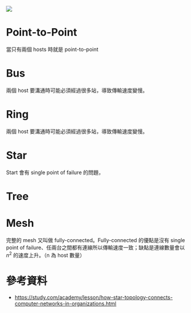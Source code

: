 ![](<https://raw.githubusercontent.com/Jamison-Chen/KM-software/master/img/network-topology.png>)

# Point-to-Point

當只有兩個 hosts 時就是 point-to-point

# Bus

兩個 host 要溝通時可能必須經過很多站，導致傳輸速度變慢。

# Ring

兩個 host 要溝通時可能必須經過很多站，導致傳輸速度變慢。

# Star

Start 會有 single point of failure 的問題，

# Tree

# Mesh

完整的 mesh 又叫做 fully-connected。Fully-connected 的優點是沒有 single point of failure、任兩台之間都有連線所以傳輸速度一致；缺點是連線數量會以 $n^2$ 的速度上升。（n 為 host 數量）

# 參考資料

- <https://study.com/academy/lesson/how-star-topology-connects-computer-networks-in-organizations.html>
